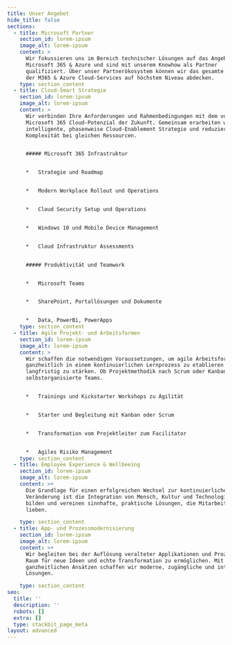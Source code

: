 ```yaml
---
title: Unser Angebot
hide_title: false
sections:
  - title: Microsoft Partner
    section_id: lorem-ipsum
    image_alt: lorem-ipsum
    content: >
      Wir fokussieren uns im Bereich technischer Lösungen auf das Angebot von
      Microsoft 365 & Azure und sind mit unserem Knowhow als Partner
      qualifiziert. Über unser Partnerökosystem können wir das gesamte Spektrum
      der M365 & Azure Cloud-Services auf höchstem Niveau abdecken.
    type: section_content
  - title: Cloud-Smart Strategie
    section_id: lorem-ipsum
    image_alt: lorem-ipsum
    content: >
      Wir verbinden Ihre Anforderungen und Rahmenbedingungen mit dem vollen
      Microsoft 365 Cloud-Potenzial der Zukunft. Gemeinsam erarbeiten wir eine
      intelligente, phasenweise Cloud-Enablement Strategie und reduzieren damit
      Komplexität bei gleichen Ressourcen.


      ##### Microsoft 365 Infrastruktur


      *   Strategie und Roadmap


      *   Modern Workplace Rollout und Operations


      *   Cloud Security Setup und Operations


      *   Windows 10 und Mobile Device Management


      *   Cloud Infrastruktur Assessments


      ##### Produktivität und Teamwork


      *   Microsoft Teams


      *   SharePoint, Portallösungen und Dokumente


      *   Data, PowerBi, PowerApps
    type: section_content
  - title: Agile Projekt- und Arbeitsformen
    section_id: lorem-ipsum
    image_alt: lorem-ipsum
    content: >
      Wir schaffen die notwendigen Voraussetzungen, um agile Arbeitsformen
      ganzheitlich in einem kontinuierlichen Lernprozess zu etablieren und
      langfristig zu stärken. Ob Projektmethodik nach Scrum oder Kanban, oder
      selbstorganisierte Teams.


      *   Trainings und Kickstarter Workshops zu Agilität


      *   Starter und Begleitung mit Kanban oder Scrum


      *   Transformation vom Projektleiter zum Facilitator


      *   Agiles Risiko Management
    type: section_content
  - title: Employee Experience & Wellbeeing
    section_id: lorem-ipsum
    image_alt: lorem-ipsum
    content: >+
      Die Grundlage für einen erfolgreichen Wechsel zur kontinuierlichen
      Veränderung ist die Integration von Mensch, Kultur und Technologie. Wir
      bilden und vereinen sinnhafte, praktische Lösungen, die Mitarbeitende
      lieben.

    type: section_content
  - title: App- und Prozessmodernisierung
    section_id: lorem-ipsum
    image_alt: lorem-ipsum
    content: >+
      Wir begleiten bei der Auflösung veralteter Applikationen und Prozesse, um
      Raum für neue Ideen und echte Transformation zu ermöglichen. Mit
      ganzheitlichen Ansätzen schaffen wir moderne, zugängliche und integrale
      Lösungen.

    type: section_content
seo:
  title: ''
  description: ''
  robots: []
  extra: []
  type: stackbit_page_meta
layout: advanced
---
```

